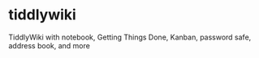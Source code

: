 tiddlywiki
==========

TiddlyWiki with notebook, Getting Things Done, Kanban, password safe, address book, and more

